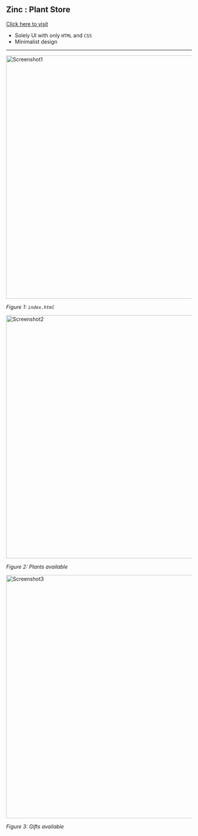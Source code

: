 ## Zinc : Plant Store
[Click here to visit](https://eesuhn.github.io/Zinc_PlantStoreUI/index.html)
- Solely UI with only `HTML` and `CSS`
- Minimalist design

---

<img src="https://user-images.githubusercontent.com/102596628/215821398-1fe02342-58a9-4bcb-84ef-2bb2ca847053.png" alt="Screenshot1" width="660" />

*Figure 1: `index.html`*


<img src="https://user-images.githubusercontent.com/102596628/215821673-80f2f66b-548c-40dc-bdac-c2e0b0a20b15.png" alt="Screenshot2" width="660" />

*Figure 2: Plants available*


<img src="https://user-images.githubusercontent.com/102596628/215822190-fb33197b-86d4-4d4e-8217-5282e722b157.png" alt="Screenshot3" width="660" />

*Figure 3: Gifts available*
